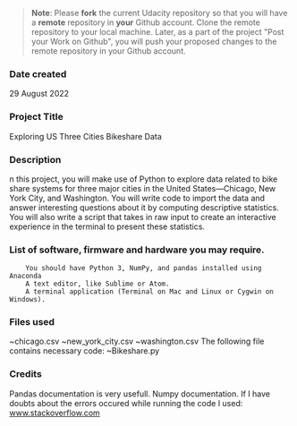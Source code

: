 >**Note**: Please **fork** the current Udacity repository so that you will have a **remote** repository in **your** Github account. Clone the remote repository to your local machine. Later, as a part of the project "Post your Work on Github", you will push your proposed changes to the remote repository in your Github account.

### Date created
29 August 2022
### Project Title
Exploring US Three Cities Bikeshare Data


### Description
n this project, you will make use of Python to explore data related to bike share systems for three major cities in the United States—Chicago, New York City, and Washington. You will write code to import the data and answer interesting questions about it by computing descriptive statistics. You will also write a script that takes in raw input to create an interactive experience in the terminal to present these statistics.

### List of software, firmware and hardware you may require.
        You should have Python 3, NumPy, and pandas installed using Anaconda
        A text editor, like Sublime or Atom.
        A terminal application (Terminal on Mac and Linux or Cygwin on Windows).
### Files used
~chicago.csv
~new_york_city.csv
~washington.csv
The following file contains necessary code:
    ~Bikeshare.py


### Credits
Pandas documentation is very usefull.
Numpy documentation.
If I have doubts about the errors occured while running the code I used: www.stackoverflow.com
